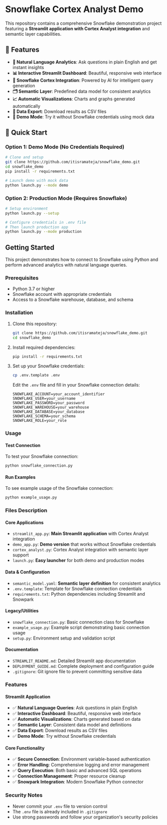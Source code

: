 # Snowflake Cortex Analyst Demo

This repository contains a comprehensive Snowflake demonstration project featuring a **Streamlit application with Cortex Analyst integration** and semantic layer capabilities.

## 🌟 Features

- **🤖 Natural Language Analytics**: Ask questions in plain English and get instant insights
- **📊 Interactive Streamlit Dashboard**: Beautiful, responsive web interface
- **🧠 Snowflake Cortex Integration**: Powered by AI for intelligent query generation
- **🗂️ Semantic Layer**: Predefined data model for consistent analytics
- **📈 Automatic Visualizations**: Charts and graphs generated automatically
- **💾 Data Export**: Download results as CSV files
- **🎯 Demo Mode**: Try it without Snowflake credentials using mock data

## 🚀 Quick Start

### Option 1: Demo Mode (No Credentials Required)
```bash
# Clone and setup
git clone https://github.com/itisramateja/snowflake_demo.git
cd snowflake_demo
pip install -r requirements.txt

# Launch demo with mock data
python launch.py --mode demo
```

### Option 2: Production Mode (Requires Snowflake)
```bash
# Setup environment
python launch.py --setup

# Configure credentials in .env file
# Then launch production app
python launch.py --mode production
```

## Getting Started

This project demonstrates how to connect to Snowflake using Python and perform advanced analytics with natural language queries.

### Prerequisites

- Python 3.7 or higher
- Snowflake account with appropriate credentials
- Access to a Snowflake warehouse, database, and schema

### Installation

1. Clone this repository:
   ```bash
   git clone https://github.com/itisramateja/snowflake_demo.git
   cd snowflake_demo
   ```

2. Install required dependencies:
   ```bash
   pip install -r requirements.txt
   ```

3. Set up your Snowflake credentials:
   ```bash
   cp .env.template .env
   ```
   
   Edit the `.env` file and fill in your Snowflake connection details:
   ```
   SNOWFLAKE_ACCOUNT=your_account_identifier
   SNOWFLAKE_USER=your_username
   SNOWFLAKE_PASSWORD=your_password
   SNOWFLAKE_WAREHOUSE=your_warehouse
   SNOWFLAKE_DATABASE=your_database
   SNOWFLAKE_SCHEMA=your_schema
   SNOWFLAKE_ROLE=your_role
   ```

### Usage

#### Test Connection

To test your Snowflake connection:

```bash
python snowflake_connection.py
```

#### Run Examples

To see example usage of the Snowflake connection:

```bash
python example_usage.py
```

### Files Description

#### Core Applications
- `streamlit_app.py`: **Main Streamlit application** with Cortex Analyst integration
- `demo_app.py`: **Demo version** that works without Snowflake credentials
- `cortex_analyst.py`: Cortex Analyst integration with semantic layer support
- `launch.py`: **Easy launcher** for both demo and production modes

#### Data & Configuration
- `semantic_model.yaml`: **Semantic layer definition** for consistent analytics
- `.env.template`: Template for Snowflake connection credentials
- `requirements.txt`: Python dependencies including Streamlit and Snowpark

#### Legacy/Utilities
- `snowflake_connection.py`: Basic connection class for Snowflake
- `example_usage.py`: Example script demonstrating basic connection usage
- `setup.py`: Environment setup and validation script

#### Documentation
- `STREAMLIT_README.md`: Detailed Streamlit app documentation
- `DEPLOYMENT_GUIDE.md`: Complete deployment and configuration guide
- `.gitignore`: Git ignore file to prevent committing sensitive data

### Features

#### Streamlit Application
- ✅ **Natural Language Queries**: Ask questions in plain English
- ✅ **Interactive Dashboard**: Beautiful, responsive web interface
- ✅ **Automatic Visualizations**: Charts generated based on data
- ✅ **Semantic Layer**: Consistent data model and definitions
- ✅ **Data Export**: Download results as CSV files
- ✅ **Demo Mode**: Try without Snowflake credentials

#### Core Functionality
- ✅ **Secure Connection**: Environment variable-based authentication
- ✅ **Error Handling**: Comprehensive logging and error management
- ✅ **Query Execution**: Both basic and advanced SQL operations
- ✅ **Connection Management**: Proper resource cleanup
- ✅ **Snowpark Integration**: Modern Snowflake Python connector

### Security Notes

- Never commit your `.env` file to version control
- The `.env` file is already included in `.gitignore`
- Use strong passwords and follow your organization's security policies